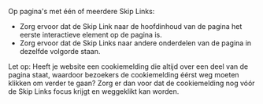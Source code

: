 <!-- @license CC0-1.0 -->

Op pagina's met één of meerdere Skip Links:

- Zorg ervoor dat de Skip Link naar de hoofdinhoud van de pagina het eerste interactieve element op de pagina is.
- Zorg ervoor dat de Skip Links naar andere onderdelen van de pagina in dezelfde volgorde staan.

Let op: Heeft je website een cookiemelding die altijd over een deel van de pagina staat, waardoor bezoekers de cookiemelding éérst weg moeten klikken om verder te gaan? Zorg er dan voor dat de cookiemelding nog vóór de Skip Links focus krijgt en weggeklikt kan worden.
